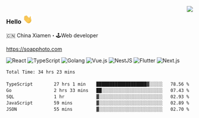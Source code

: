 <img align="right" src="https://github-readme-stats.vercel.app/api?username=yiiu&show_icons=false&bg_color=30,e96443,904e95&title_color=fff&text_color=fff" />

### Hello <img src="https://raw.githubusercontent.com/ABSphreak/ABSphreak/master/gifs/Hi.gif" width="26px" />
 
🇨🇳 China Xiamen・🕹Web developer

https://soapphoto.com

<p align="left"><img src="https://cdn.svgporn.com/logos/react.svg" alt="React" width="32" height="32"/> <img src="https://cdn.svgporn.com/logos/typescript-icon.svg" alt="TypeScript" width="32" height="32"/> <img src="https://cdn.svgporn.com/logos/gopher.svg" alt="Golang" width="32" height="32"/> <img src="https://cdn.svgporn.com/logos/vue.svg" alt="Vue.js" width="32" height="32"/> <img src="https://cdn.svgporn.com/logos/nestjs.svg" alt="NestJS" width="32" height="32"/> <img src="https://cdn.svgporn.com/logos/flutter.svg" alt="Flutter" width="32" height="32"/> <img src="https://cdn.svgporn.com/logos/nextjs-icon.svg" alt="Next.js" width="32" height="32"/></p>


<!--START_SECTION:waka-->

```txt
Total Time: 34 hrs 23 mins

TypeScript        27 hrs 1 min    ███████████████████▓░░░░░   78.56 %
Go                2 hrs 33 mins   ██░░░░░░░░░░░░░░░░░░░░░░░   07.43 %
SQL               1 hr            ▓░░░░░░░░░░░░░░░░░░░░░░░░   02.93 %
JavaScript        59 mins         ▓░░░░░░░░░░░░░░░░░░░░░░░░   02.89 %
JSON              55 mins         ▓░░░░░░░░░░░░░░░░░░░░░░░░   02.70 %
```

<!--END_SECTION:waka-->
